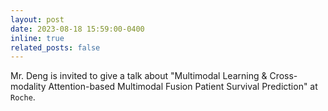 ```yaml
---
layout: post
date: 2023-08-18 15:59:00-0400
inline: true
related_posts: false
---
```


Mr. Deng is invited to give a talk about "Multimodal Learning & Cross-modality Attention-based Multimodal Fusion Patient Survival Prediction" at `Roche`.
